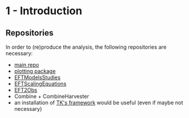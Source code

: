 # 1 - Introduction


## Repositories

In order to (re)produce the analysis, the following repositories are necessary:

- [main repo](https://gitlab.cern.ch/magalli/DifferentialCombinationRun2)
- [plotting package](https://github.com/maxgalli/DifferentialCombinationPostProcess)
- [EFTModelsStudies](https://github.com/maxgalli/EFTModelsStudies)
- [EFTScalingEquations](https://github.com/maxgalli/EFTScalingEquations/tree/differentials_220506)
- [EFT2Obs](https://github.com/maxgalli/EFT2Obs/tree/Run2Legacy_WithOtherChannels2)
- Combine + CombineHarvester
- an installation of [TK's framework](https://github.com/tklijnsma/differentialCombination2017) would be useful (even if maybe not necessary)